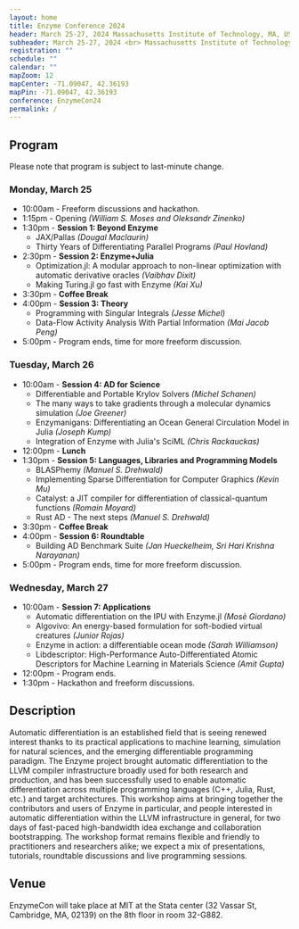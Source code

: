 ```yaml
---
layout: home
title: Enzyme Conference 2024
header: March 25-27, 2024 Massachusetts Institute of Technology, MA, USA
subheader: March 25-27, 2024 <br> Massachusetts Institute of Technology, MA, USA
registration: ""
schedule: ""
calendar: ""
mapZoom: 12
mapCenter: -71.09047, 42.36193
mapPin: -71.09047, 42.36193
conference: EnzymeCon24
permalink: /
---
```


## Program

Please note that program is subject to last-minute change.

### Monday, March 25

- 10:00am - Freeform discussions and hackathon.
- 1:15pm - Opening _(William S. Moses and Oleksandr Zinenko)_
- 1:30pm - **Session 1: Beyond Enzyme**
  - JAX/Pallas _(Dougal Maclaurin)_
  - Thirty Years of Differentiating Parallel Programs _(Paul Hovland)_
- 2:30pm - **Session 2: Enzyme+Julia**
  - Optimization.jl: A modular approach to non-linear optimization with automatic derivative oracles _(Vaibhav Dixit)_
  - Making Turing.jl go fast with Enzyme _(Kai Xu)_
- 3:30pm - **Coffee Break**
- 4:00pm - **Session 3: Theory**
  -  Programming with Singular Integrals _(Jesse Michel)_
  -  Data-Flow Activity Analysis With Partial Information _(Mai Jacob Peng)_
- 5:00pm - Program ends, time for more freeform discussion.

### Tuesday, March 26

- 10:00am - **Session 4: AD for Science**
  - Differentiable and Portable Krylov Solvers _(Michel Schanen)_
  - The many ways to take gradients through a molecular dynamics simulation _(Joe Greener)_
  - Enzymanigans: Differentiating an Ocean General Circulation Model in Julia _(Joseph Kump)_
  - Integration of Enzyme with Julia's SciML _(Chris Rackauckas)_
- 12:00pm - **Lunch**
- 1:30pm - **Session 5: Languages, Libraries and Programming Models**
  - BLASPhemy _(Manuel S. Drehwald)_
  - Implementing Sparse Differentiation for Computer Graphics _(Kevin Mu)_
  - Catalyst: a JIT compiler for differentiation of classical-quantum functions _(Romain Moyard)_
  - Rust AD - The next steps  _(Manuel S. Drehwald)_
- 3:30pm - **Coffee Break**
- 4:00pm - **Session 6: Roundtable**
  - Building AD Benchmark Suite _(Jan Hueckelheim, Sri Hari Krishna Narayanan)_
- 5:00pm - Program ends, time for more freeform discussion.

### Wednesday, March 27

- 10:00am - **Session 7: Applications**
  - Automatic differentiation on the IPU with Enzyme.jl _(Mosè Giordano)_
  - Algovivo: An energy-based formulation for soft-bodied virtual creatures _(Junior Rojas)_
  - Enzyme in action: a differentiable ocean mode _(Sarah Williamson)_
  - Libdescriptor: High-Performance Auto-Differentiated Atomic Descriptors for Machine Learning in Materials Science _(Amit Gupta)_
- 12:00pm - Program ends.
- 1:30pm - Hackathon and freeform discussions.


## Description

Automatic differentiation is an established field that is seeing renewed interest thanks to its practical applications to machine learning, simulation for natural sciences, and the emerging differentiable programming paradigm. The Enzyme project brought automatic differentiation to the LLVM compiler infrastructure broadly used for both research and production, and has been successfully used to enable automatic differentiation across multiple programming languages (C++, Julia, Rust, etc.) and target architectures. This workshop aims at bringing together the contributors and users of Enzyme in particular, and people interested in automatic differentiation within the LLVM infrastructure in general, for two days of fast-paced high-bandwidth idea exchange and collaboration bootstrapping. The workshop format remains flexible and friendly to practitioners and researchers alike; we expect a mix of presentations, tutorials, roundtable discussions and live programming sessions.

## Venue

EnzymeCon will take place at MIT at the Stata center (32 Vassar St, Cambridge, MA, 02139) on the 8th floor in room 32-G882.
